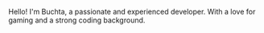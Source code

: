 Hello! I'm Buchta, a passionate and experienced developer. With a love for gaming and a strong coding background.
